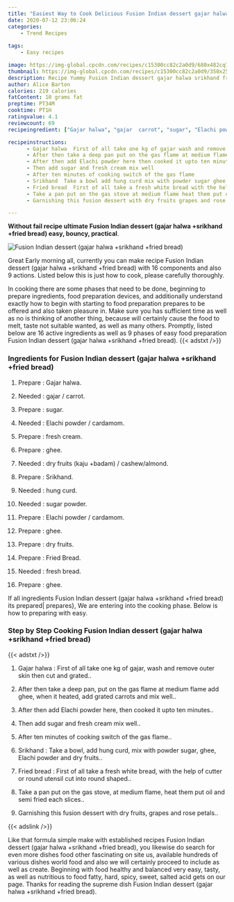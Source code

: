 ```yaml
---
title: "Easiest Way to Cook Delicious Fusion Indian dessert gajar halwa srikhand fried bread"
date: 2020-07-12 23:06:24
categories:
    - Trend Recipes
    
tags:
    - Easy recipes

image: https://img-global.cpcdn.com/recipes/c15300cc82c2a0d9/680x482cq70/fusion-indian-dessert-gajar-halwa-srikhand-fried-bread-recipe-main-photo.jpg
thumbnail: https://img-global.cpcdn.com/recipes/c15300cc82c2a0d9/350x250cq70/fusion-indian-dessert-gajar-halwa-srikhand-fried-bread-recipe-main-photo.jpg
description: Recipe Yummy Fusion Indian dessert gajar halwa srikhand fried bread with 16 ingredients and 9 stages of easy cooking.
author: Alice Barton
calories: 219 calories
fatContent: 10 grams fat
preptime: PT34M
cooktime: PT1H
ratingvalue: 4.1
reviewcount: 69
recipeingredient: ["Gajar halwa", "gajar  carrot", "sugar", "Elachi powder  cardamom", "fresh cream", "ghee", "dry fruits kaju badam  cashewalmond", "Srikhand", "hung curd", "sugar powder", "Elachi powder  cardamom", "ghee", "dry fruits", "Fried Bread", "fresh bread", "ghee"]

recipeinstructions: 
      - Gajar halwa  First of all take one kg of gajar wash and remove outer skin then cut and grated 
      - After then take a deep pan put on the gas flame at medium flame add ghee when it heated add grated carrots and mix well 
      - After then add Elachi powder here then cooked it upto ten minutes 
      - Then add sugar and fresh cream mix well 
      - After ten minutes of cooking switch of the gas flame 
      - Srikhand  Take a bowl add hung curd mix with powder sugar ghee Elachi powder and dry fruits 
      - Fried bread  First of all take a fresh white bread with the help of cutter or round utensil cut into round shaped 
      - Take a pan put on the gas stove at medium flame heat them put oil and semi fried each slices 
      - Garnishing this fusion dessert with dry fruits grapes and rose petals

---
```




**Without fail recipe ultimate Fusion Indian dessert (gajar halwa +srikhand +fried bread) easy, bouncy, practical**. 


![Fusion Indian dessert (gajar halwa +srikhand +fried bread)](https://img-global.cpcdn.com/recipes/c15300cc82c2a0d9/680x482cq70/fusion-indian-dessert-gajar-halwa-srikhand-fried-bread-recipe-main-photo.jpg "Fusion Indian dessert (gajar halwa +srikhand +fried bread)")




Great Early morning all, currently you can make recipe Fusion Indian dessert (gajar halwa +srikhand +fried bread) with 16 components and also 9 actions. Listed below this is just how to cook, please carefully thoroughly.

In cooking there are some phases that need to be done, beginning to prepare ingredients, food preparation devices, and additionally understand exactly how to begin with starting to food preparation prepares to be offered and also taken pleasure in. Make sure you has sufficient time as well as no is thinking of another thing, because will certainly cause the food to melt, taste not suitable wanted, as well as many others. Promptly, listed below are 16 active ingredients as well as 9 phases of easy food preparation Fusion Indian dessert (gajar halwa +srikhand +fried bread).
{{< adstxt />}}

### Ingredients for Fusion Indian dessert (gajar halwa +srikhand +fried bread)


1. Prepare  : Gajar halwa.

1. Needed  : gajar / carrot.

1. Prepare  : sugar.

1. Needed  : Elachi powder / cardamom.

1. Prepare  : fresh cream.

1. Prepare  : ghee.

1. Needed  : dry fruits (kaju +badam) / cashew/almond.

1. Prepare  : Srikhand.

1. Needed  : hung curd.

1. Needed  : sugar powder.

1. Prepare  : Elachi powder / cardamom.

1. Prepare  : ghee.

1. Prepare  : dry fruits.

1. Prepare  : Fried Bread.

1. Needed  : fresh bread.

1. Prepare  : ghee.



If all ingredients Fusion Indian dessert (gajar halwa +srikhand +fried bread) its prepared| prepares}, We are entering into the cooking phase. Below is how to preparing with easy.

### Step by Step Cooking Fusion Indian dessert (gajar halwa +srikhand +fried bread)

{{< adstxt />}}


1. Gajar halwa : First of all take one kg of gajar, wash and remove outer skin then cut and grated..



1. After then take a deep pan, put on the gas flame at medium flame add ghee, when it heated, add grated carrots and mix well..



1. After then add Elachi powder here, then cooked it upto ten minutes..



1. Then add sugar and fresh cream mix well..



1. After ten minutes of cooking switch of the gas flame..



1. Srikhand : Take a bowl, add hung curd, mix with powder sugar, ghee, Elachi powder and dry fruits..



1. Fried bread : First of all take a fresh white bread, with the help of cutter or round utensil cut into round shaped..



1. Take a pan put on the gas stove, at medium flame, heat them put oil and semi fried each slices..



1. Garnishing this fusion dessert with dry fruits, grapes and rose petals..





{{< adslink />}}

Like that formula simple make with established recipes Fusion Indian dessert (gajar halwa +srikhand +fried bread), you likewise do search for even more dishes food other fascinating on site us, available hundreds of various dishes world food and also we will certainly proceed to include as well as create. Beginning with food healthy and balanced very easy, tasty, as well as nutritious to food fatty, hard, spicy, sweet, salted acid gets on our page. Thanks for reading the supreme dish Fusion Indian dessert (gajar halwa +srikhand +fried bread).
